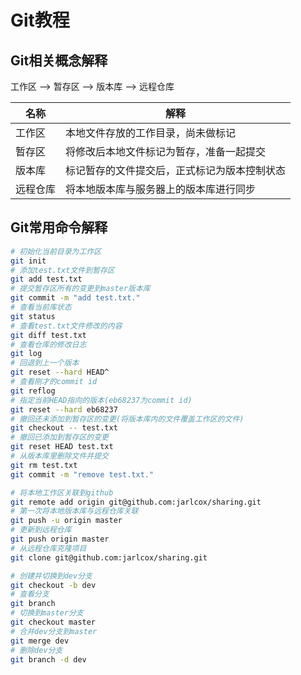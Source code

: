 # Git教程

## Git相关概念解释

工作区 --> 暂存区 --> 版本库 --> 远程仓库

|名称|解释|
| ---- | ---- |
|工作区|本地文件存放的工作目录，尚未做标记|
|暂存区|将修改后本地文件标记为暂存，准备一起提交|
|版本库|标记暂存的文件提交后，正式标记为版本控制状态|
|远程仓库|将本地版本库与服务器上的版本库进行同步|

## Git常用命令解释

```bash
# 初始化当前目录为工作区
git init
# 添加test.txt文件到暂存区
git add test.txt
# 提交暂存区所有的变更到master版本库
git commit -m "add test.txt."
# 查看当前库状态
git status
# 查看test.txt文件修改的内容
git diff test.txt
# 查看仓库的修改日志
git log
# 回退到上一个版本
git reset --hard HEAD^
# 查看刚才的commit id
git reflog
# 指定当前HEAD指向的版本(eb68237为commit id)
git reset --hard eb68237
# 撤回还未添加到暂存区的变更(将版本库内的文件覆盖工作区的文件)
git checkout -- test.txt
# 撤回已添加到暂存区的变更
git reset HEAD test.txt
# 从版本库里删除文件并提交
git rm test.txt
git commit -m "remove test.txt."

# 将本地工作区关联到github
git remote add origin git@github.com:jarlcox/sharing.git
# 第一次将本地版本库与远程仓库关联
git push -u origin master
# 更新到远程仓库
git push origin master
# 从远程仓库克隆项目
git clone git@github.com:jarlcox/sharing.git

# 创建并切换到dev分支
git checkout -b dev
# 查看分支
git branch
# 切换到master分支
git checkout master
# 合并dev分支到master
git merge dev
# 删除dev分支
git branch -d dev
```
